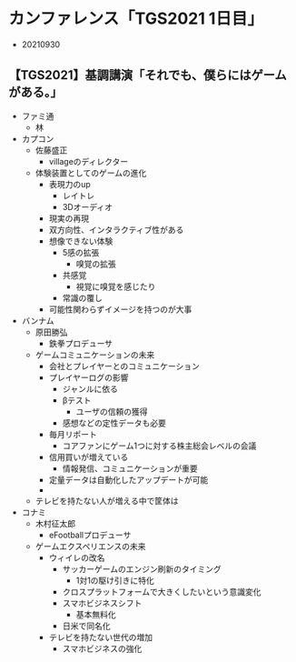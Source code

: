 
# カンファレンス「TGS2021 1日目」
- 20210930

## 【TGS2021】基調講演「それでも、僕らにはゲームがある。」
- ファミ通
    - 林
- カプコン
    - 佐藤盛正
        - villageのディレクター
    - 体験装置としてのゲームの進化
        - 表現力のup
            - レイトレ
            - 3Dオーディオ
        - 現実の再現
        - 双方向性、インタラクティブ性がある
        - 想像できない体験
            - 5感の拡張
                - 嗅覚の拡張
            - 共感覚
                - 視覚に嗅覚を感じたり
            - 常識の覆し
        - 可能性関わらずイメージを持つのが大事
- バンナム
    - 原田勝弘
        - 鉄拳プロデューサ
    - ゲームコミュニケーションの未来
        - 会社とプレイヤーとのコミュニケーション
        - プレイヤーログの影響
            - ジャンルに依る
            - βテスト
                - ユーザの信頼の獲得
            - 感想などの定性データも必要
        - 毎月リポート
            - コアファンにゲーム1つに対する株主総会レベルの会議
        - 信用買いが増えている
            - 情報発信、コミュニケーションが重要
        - 定量データは自動化したアップデートが可能
        - 
    - テレビを持たない人が増える中で筐体は
- コナミ
    - 木村征太郎
        - eFootballプロデューサ
    - ゲームエクスペリエンスの未来
        - ウィイレの改名
            - サッカーゲームのエンジン刷新のタイミング
                - 1対1の駆け引きに特化
            - クロスプラットフォームで大きくしたいという意識変化
            - スマホビジネスシフト
                - 基本無料化
            - 日米で同名化
        - テレビを持たない世代の増加
            - スマホビジネスの強化
